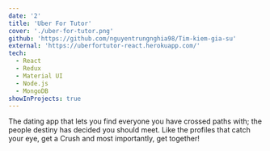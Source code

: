 ```yaml
---
date: '2'
title: 'Uber For Tutor'
cover: './uber-for-tutor.png'
github: 'https://github.com/nguyentrungnghia98/Tim-kiem-gia-su'
external: 'https://uberfortutor-react.herokuapp.com/'
tech:
  - React
  - Redux
  - Material UI
  - Node.js
  - MongoDB
showInProjects: true
---
```


The dating app that lets you find everyone you have crossed paths with; the people destiny has decided you should meet. Like the profiles that catch your eye, get a Crush and most importantly, get together!
